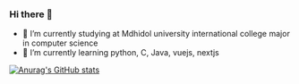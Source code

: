 ### Hi there 👋

- 🔭 I’m currently studying at Mdhidol university international college major in computer science 
- 🌱 I’m currently learning python, C, Java, vuejs, nextjs




[![Anurag's GitHub stats](https://github-readme-stats.vercel.app/api?username=Fkie01)](https://github.com/anuraghazra/github-readme-stats)
